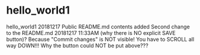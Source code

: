 # hello_world1
hello_world1 20181217 Public
README.md contents added
Second change to the README.md 20181217 11:33AM (why there is NO explicit SAVE button)?
Because "Commit changes" is NOT visible! You have to SCROLL all way DOWN!!! 
Why the button could NOT be put above???
